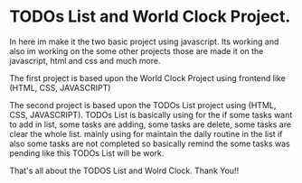 # TODOs List and World Clock Project.
In here im make it the two basic project using javascript. 
Its working and also im working on the some other projects those are made it on the javascript, html and css and much more.

The first project is based upon the World Clock Project using frontend like (HTML, CSS, JAVASCRIPT)

The second project is based upon the TODOs List project using (HTML, CSS, JAVASCRIPT). 
TODOs List is basically using for the if some tasks want to add in list, some tasks are adding, 
some tasks are delete, some tasks are clear the whole list. 
mainly using for maintain the daily routine in the list if also some tasks are not completed 
so basically remind the some tasks was pending like this TODOs List will be work.

That's all about the TODOS List and Wolrd Clock. 
Thank You!!
